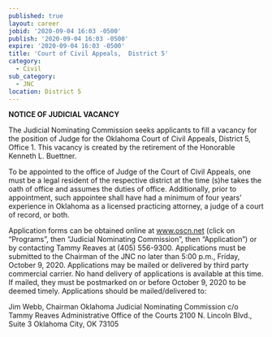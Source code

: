 ```yaml
---
published: true
layout: career
jobid: '2020-09-04 16:03 -0500'
publish: '2020-09-04 16:03 -0500'
expire: '2020-09-04 16:03 -0500'
title: 'Court of Civil Appeals,  District 5'
category:
  - Civil
sub_category:
  - JNC
location: District 5
---
```

**NOTICE OF JUDICIAL VACANCY**

The Judicial Nominating Commission seeks applicants to fill a vacancy for the position of Judge for the Oklahoma Court of Civil Appeals, District 5, Office 1. This vacancy is created by the retirement of the Honorable Kenneth L. Buettner.  

To be appointed to the office of Judge of the Court of Civil Appeals, one must be a legal resident of the respective district at the time (s)he takes the oath of office and assumes the duties of office. Additionally, prior to appointment, such appointee shall have had a minimum of four years’ experience in Oklahoma as a licensed practicing attorney, a judge of a court of record, or both.  

Application forms can be obtained online at www.oscn.net (click on “Programs”, then “Judicial Nominating Commission”, then “Application”) or by contacting Tammy Reaves at (405) 556-9300. Applications must be submitted to the Chairman of the JNC no later than 5:00 p.m., Friday, October 9, 2020. Applications may be mailed or delivered by third party commercial carrier. No hand delivery of applications is available at this time. If mailed, they must be postmarked on or before October 9, 2020 to be deemed timely. Applications should be mailed/delivered to:  

Jim Webb, Chairman
Oklahoma Judicial Nominating Commission
c/o Tammy Reaves
Administrative Office of the Courts
2100 N. Lincoln Blvd., Suite 3
Oklahoma City, OK 73105
